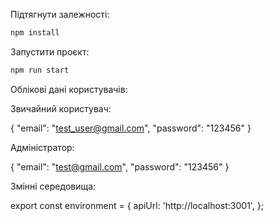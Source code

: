 Підтягнути залежності:

```bash
npm install
```

Запустити проєкт:

```bash
npm run start
```

Облікові дані користувачів:

Звичайний користувач:

{
"email": "test_user@gmail.com",
"password": "123456"
}

Адміністратор:

{
"email": "test@gmail.com",
"password": "123456"
}

Змінні середовища:

export const environment = {
apiUrl: 'http://localhost:3001',
};
